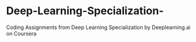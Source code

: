 # Deep-Learning-Specialization-
Coding Assignments from Deep Learning Specialization by Deeplearning.ai on Coursera 
